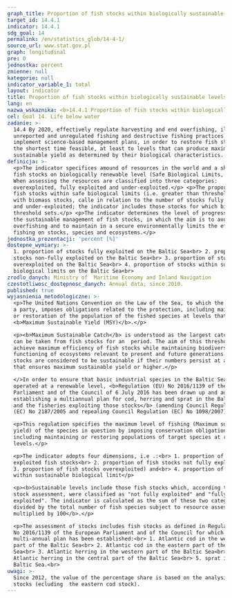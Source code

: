 ```yaml
---
graph_title: Proportion of fish stocks within biologically sustainable levels
target_id: 14.4.1
indicator: 14.4.1
sdg_goal: 14
permalink: /en/statistics_glob/14-4-1/
source_url: www.stat.gov.pl
graph: longitudinal
pre: 0
jednostka: percent
zmienne: null
kategorie: null
indicator_variable_1: total
layout: indicator
title: Proportion of fish stocks within biologically sustainable levels
lang: en
nazwa_wskaznika: <b>14.4.1 Proportion of fish stocks within biologically sustainable levels</b>
cel: Goal 14. Life below water
zadanie: >-
  14.4 By 2020, effectively regulate harvesting and end overfishing, illegal,
  unreported and unregulated fishing and destructive fishing practices and
  implement science-based management plans, in order to restore fish stocks in
  the shortest time feasible, at least to levels that can produce maximum
  sustainable yield as determined by their biological characteristics.
definicja: >-
  <p>The indicator specifices amound of resources in the world and a share of
  fish stocks on biologically renewable level (Safe Biological Limits, SBL).
  When assessing the resources are classified into three categories:
  overexploited, fully exploited and under-exploited.</p> <p>The proportion of
  fish stocks within safe biological limits (i.e. greater than threshold biomass
  with biomass stocks, calle in relation to the number of stocks fully exploited
  and under-exploited; the indicator includes those stocks for which biomass
  threshold sets.</p> <p>The indicator determines the level of progress towards
  the sustainable management of fish stocks, in which the aim is to avoid
  overfishing and to maintain in a secure environmentally limits the effect of
  fishing on stocks, species and ecosystems.</p>
jednostka_prezentacji: 'percent [%]'
dostepne_wymiary: >-
  1. proportion of stocks fully exploited on the Baltic Sea<br> 2. proportion of
  stocks non-fully exploited on the Baltic Sea<br> 3. proportion of stocks
  overexploited on the Baltic Sea<br> 4. proportion of stocks within sustainable
  biological limits on the Baltic Sea<br>
zrodlo_danych: Ministry of  Maritime Economy and Inland Navigation
czestotliwosc_dostępnosc_danych: Annual data; since 2010.
published: true
wyjasnienia_metodologiczne: >-
  <p>The United Nations Convention on the Law of the Sea, to which the Union is
  a party, imposes obligations related to the protection, including maintenance
  or restoration of the population of the fished species at levels that the
  <b>Maximum Sustainable Yield (MSY)</b>.</p>

  <p><b>Maximum Sustainable Catch</b> is understood as the largest catch that
  can be taken from fish stocks for an  period. The aim of this threshold is to
  achieve maximum efficiency of fish stocks while maintaining biodiversity and
  functioning of ecosystems relevant to present and future generations.<br> Fish
  stocks are considered to be sustainable if their numbers persist at a level
  that ensures maximum sustainable yield or higher.</p>

  </>In order to ensure that basic industrial species in the Baltic Sea are
  operated at a renewable level, <b>Regulation (EU) No 2016/1139 of the European
  Parliament and of the Council of 6 July 2016 has been drawn up and adopted
  establishing a multiannual plan for cod, herring and sprat in the Baltic Sea
  and the fisheries exploiting those stocks</b> (amending Council Regulation
  (EC) No 2187/2005 and repealing Council Regulation (EC) No 1098/2007).</p>

  <p>This regulation specifies the maximum level of fishing (Maximum sustainable
  yield) of the species in question by imposing conservation obligations,
  including maintaining or restoring populations of target species at renewable
  levels.</p>

  <p>The indicator adopts four dimensions, i.e .:<br> 1. proportion of fully
  exploited fish stocks<br> 2. proportion of fish stocks not fully exploited<br>
  3. proportion of fish stocks overexploited) and<br> 4. proportion of stocks
  within sustainable biological limit</p>

  <p><b>Sustainable levels include those fish stocks which, according to the
  stock assessment, were classified as "not fully exploited" and "fully
  exploited". The indicator is calculated as the sum of these two categories
  divided by the total number of fish species subject to resource assessment and
  multiplied by 100</b>.</p>

  <p>The assessment of stocks includes fish stocks as defined in Regulation (EU)
  No 2016/1139 of the European Parliament and of the Council for which a
  multi-annual plan has been established:<br> 1. Atlantic cod in the western
  part of the Baltic Sea<br> 2. Atlantic cod in the eastern part of the Baltic
  Sea<br> 3. Atlantic herring in the western part of the Baltic Sea<br> 4.
  Atlantic herring in the central part of the Baltic Sea<br> 5. sprat in the
  Baltic Sea.<br>
uwagi: >-
  Since 2012, the value of the percentage share is based on the analysis of 4
  stocks (ecluding  the eastern cod stock).
---
```

